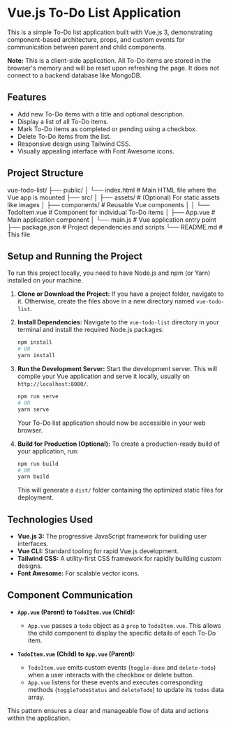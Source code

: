 # Vue.js To-Do List Application

This is a simple To-Do list application built with Vue.js 3, demonstrating component-based architecture, props, and custom events for communication between parent and child components.

**Note:** This is a client-side application. All To-Do items are stored in the browser's memory and will be reset upon refreshing the page. It does not connect to a backend database like MongoDB.

## Features

* Add new To-Do items with a title and optional description.
* Display a list of all To-Do items.
* Mark To-Do items as completed or pending using a checkbox.
* Delete To-Do items from the list.
* Responsive design using Tailwind CSS.
* Visually appealing interface with Font Awesome icons.

## Project Structure


vue-todo-list/
├── public/
│   └── index.html         # Main HTML file where the Vue app is mounted
├── src/
│   ├── assets/            # (Optional) For static assets like images
│   ├── components/        # Reusable Vue components
│   │   └── TodoItem.vue   # Component for individual To-Do items
│   ├── App.vue            # Main application component
│   └── main.js            # Vue application entry point
├── package.json           # Project dependencies and scripts
└── README.md              # This file


## Setup and Running the Project

To run this project locally, you need to have Node.js and npm (or Yarn) installed on your machine.

1.  **Clone or Download the Project:**
    If you have a project folder, navigate to it. Otherwise, create the files above in a new directory named `vue-todo-list`.

2.  **Install Dependencies:**
    Navigate to the `vue-todo-list` directory in your terminal and install the required Node.js packages:

    ```bash
    npm install
    # OR
    yarn install
    ```

3.  **Run the Development Server:**
    Start the development server. This will compile your Vue application and serve it locally, usually on `http://localhost:8080/`.

    ```bash
    npm run serve
    # OR
    yarn serve
    ```

    Your To-Do list application should now be accessible in your web browser.

4.  **Build for Production (Optional):**
    To create a production-ready build of your application, run:

    ```bash
    npm run build
    # OR
    yarn build
    ```

    This will generate a `dist/` folder containing the optimized static files for deployment.

## Technologies Used

* **Vue.js 3:** The progressive JavaScript framework for building user interfaces.
* **Vue CLI:** Standard tooling for rapid Vue.js development.
* **Tailwind CSS:** A utility-first CSS framework for rapidly building custom designs.
* **Font Awesome:** For scalable vector icons.

## Component Communication

* **`App.vue` (Parent) to `TodoItem.vue` (Child):**
    * `App.vue` passes a `todo` object as a `prop` to `TodoItem.vue`. This allows the child component to display the specific details of each To-Do item.

* **`TodoItem.vue` (Child) to `App.vue` (Parent):**
    * `TodoItem.vue` emits custom events (`toggle-done` and `delete-todo`) when a user interacts with the checkbox or delete button.
    * `App.vue` listens for these events and executes corresponding methods (`toggleTodoStatus` and `deleteTodo`) to update its `todos` data array.

This pattern ensures a clear and manageable flow of data and actions within the application.
